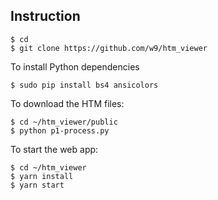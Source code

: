 Instruction
-----------

```
$ cd
$ git clone https://github.com/w9/htm_viewer
```

To install Python dependencies

```
$ sudo pip install bs4 ansicolors
```

To download the HTM files:

```
$ cd ~/htm_viewer/public
$ python p1-process.py
```

To start the web app:

```
$ cd ~/htm_viewer
$ yarn install
$ yarn start
```
